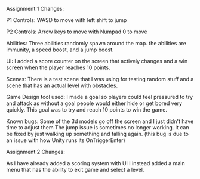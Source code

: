 Assignment 1 Changes:

P1 Controls:
WASD to move with left shift to jump

P2 Controls:
Arrow keys to move with Numpad 0 to move

Abilities:
Three abilities randomly spawn around the map. the abilities are immunity, a speed boost, and a jump boost.

UI:
I added a score counter on the screen that actively changes and a win screen when the player reaches 10 points.

Scenes:
There is a test scene that I was using for testing random stuff and a scene that has an actual level with obstacles.

Game Design tool used:
I made a goal so players could feel pressured to try and attack as without a goal people would either hide or get bored very quickly. This goal was to try and reach 10 points to win the game.

Known bugs:
Some of the 3d models go off the screen and I just didn't have time to adjust them
The jump issue is sometimes no longer working. It can be fixed by just walking up something and falling again. (this bug is due to an issue with how Unity runs its OnTriggerEnter)


Assignment 2 Changes:

As I have already added a scoring system with UI I instead added a main menu that has the ability to exit game and select a level.
